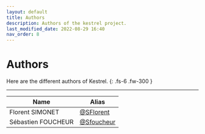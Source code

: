 ```yaml
---
layout: default
title: Authors
description: Authors of the kestrel project.
last_modified_date: 2022-08-29 16:40
nav_order: 8
---
```


# Authors

Here are the different authors of Kestrel.
{: .fs-6 .fw-300 }

---

| Name               | Alias                                      |
| ------------------ | ------------------------------------------ |
| Florent SIMONET    | [@SFlorent](https://github.com/SFlorent)   |
| Sébastien FOUCHEUR | [@Sfoucheur](https://github.com/Sfoucheur) |
